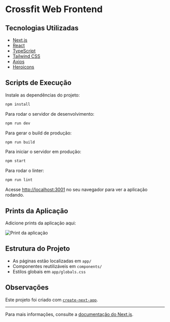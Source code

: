 # Crossfit Web Frontend

## Tecnologias Utilizadas

- [Next.js](https://nextjs.org/)
- [React](https://react.dev/)
- [TypeScript](https://www.typescriptlang.org/)
- [Tailwind CSS](https://tailwindcss.com/)
- [Axios](https://axios-http.com/)
- [Heroicons](https://heroicons.com/)

## Scripts de Execução

Instale as dependências do projeto:

```bash
npm install
```

Para rodar o servidor de desenvolvimento:

```bash
npm run dev
```

Para gerar o build de produção:

```bash
npm run build
```

Para iniciar o servidor em produção:

```bash
npm start
```

Para rodar o linter:

```bash
npm run lint
```

Acesse [http://localhost:3001](http://localhost:3001) no seu navegador para ver a aplicação rodando.

## Prints da Aplicação

Adicione prints da aplicação aqui:

![Print da aplicação](public/print-exemplo.png)

## Estrutura do Projeto

- As páginas estão localizadas em `app/`
- Componentes reutilizáveis em `components/`
- Estilos globais em `app/globals.css`

## Observações

Este projeto foi criado com [`create-next-app`](https://nextjs.org/docs/app/api-reference/cli/create-next-app).

---

Para mais informações, consulte a [documentação do Next.js](https://nextjs.org/docs).
